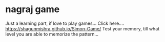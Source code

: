 # nagraj game

Just a learning part, if love to play games...
Click here.... https://shagunmishra.github.io/Simon-Game/
Test your memory, till what level you are able to memorize the pattern...
